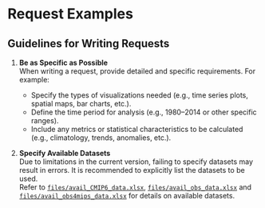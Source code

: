 # Request Examples

## Guidelines for Writing Requests

1. **Be as Specific as Possible**  
   When writing a request, provide detailed and specific requirements. For example:
   - Specify the types of visualizations needed (e.g., time series plots, spatial maps, bar charts, etc.).
   - Define the time period for analysis (e.g., 1980–2014 or other specific ranges).
   - Include any metrics or statistical characteristics to be calculated (e.g., climatology, trends, anomalies, etc.).

2. **Specify Available Datasets**  
   Due to limitations in the current version, failing to specify datasets may result in errors. It is recommended to explicitly list the datasets to be used.  
   Refer to [`files/avail_CMIP6_data.xlsx`](https://github.com/OpenEarthLab/EarthLink/blob/main/files/avail_CMIP6_data.xlsx), [`files/avail_obs_data.xlsx`](https://github.com/OpenEarthLab/EarthLink/blob/main/files/avail_obs_data.xlsx) and [`files/avail_obs4mips_data.xlsx`](https://github.com/OpenEarthLab/EarthLink/blob/main/files/avail_obs4mips_data.xlsx) for details on available datasets.
